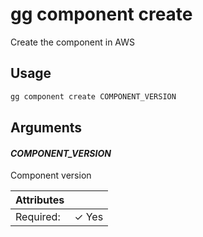 # gg component create

Create the component in AWS

## Usage

```bash
gg component create COMPONENT_VERSION
```

## Arguments

#### *COMPONENT_VERSION*

Component version

| Attributes      | &nbsp;
|-----------------|-------------
| Required:       | ✓ Yes


